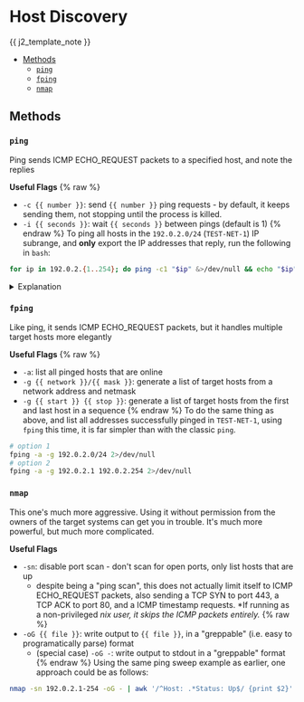 <!--
SPDX-FileCopyrightText: 2022 - 2024 Eli Array Minkoff

SPDX-License-Identifier: MIT
-->

# Host Discovery

{{ j2_template_note }}

<!-- vim-markdown-toc GitLab -->

* [Methods](#methods)
  * [`ping`](#ping)
  * [`fping`](#fping)
  * [`nmap`](#nmap)

<!-- vim-markdown-toc -->

## Methods

### `ping`

Ping sends ICMP ECHO_REQUEST packets to a specified host, and note the replies

**Useful Flags**
{% raw %}
* `-c {{ number }}`: send `{{ number }}` ping requests - by default, it keeps sending them, not stopping until the process is killed.
* `-i {{ seconds }}`: wait `{{ seconds }}` between pings (default is 1)
{% endraw %}
To ping all hosts in the `192.0.2.0/24` (`TEST-NET-1`) IP subrange, and **only** export the IP addresses that reply, run the following in `bash`:

```sh
for ip in 192.0.2.{1..254}; do ping -c1 "$ip" &>/dev/null && echo "$ip"; done
```

<details>
<summary>Explanation</summary>
<code>192.0.2.{1..254}</code>: expands to <code>192.0.2.1 192.0.2.2</code>... <code>192.0.2.254</code>. The network and broadcast addresses are left out.<br>
...<code>&>/dev/null && echo "$ip"</code>: redirect stdout and stderr of the `ping` command to /dev/null, effectively discarding it. If the ping was successful, echo the IP address itself.
</details>

### `fping`

Like ping, it sends ICMP ECHO_REQUEST packets, but it handles multiple target hosts more elegantly

**Useful Flags**
{% raw %}
* `-a`: list all pinged hosts that are online
* `-g {{ network }}/{{ mask }}`: generate a list of target hosts from a network address and netmask
* `-g {{ start }} {{ stop }}`: generate a list of target hosts from the first and last host in a sequence
{% endraw %}
To do the same thing as above, and list all addresses successfully pinged in `TEST-NET-1`, using `fping` this time, it is far simpler than with the classic `ping`.

```sh
# option 1
fping -a -g 192.0.2.0/24 2>/dev/null
# option 2
fping -a -g 192.0.2.1 192.0.2.254 2>/dev/null
```

### `nmap`

This one's much more aggressive. Using it without permission from the owners of the target systems can get you in trouble. It's much more powerful, but much more complicated.

**Useful Flags**

* `-sn`: disable port scan - don't scan for open ports, only list hosts that are up
   * despite being a "ping scan", this does not actually limit itself to ICMP ECHO_REQUEST packets, also sending a TCP SYN to port 443, a TCP ACK to port 80, and a ICMP timestamp requests. *If running as a non-privileged *nix user, it skips the ICMP packets entirely.*
{% raw %}
* `-oG {{ file }}`: write output to `{{ file }}`, in a "greppable" (i.e. easy to programatically parse) format
   * (special case) `-oG -`: write output to stdout in a "greppable" format
{% endraw %}
Using the same ping sweep example as earlier, one approach could be as follows:

```sh
nmap -sn 192.0.2.1-254 -oG - | awk '/^Host: .*Status: Up$/ {print $2}'
```
